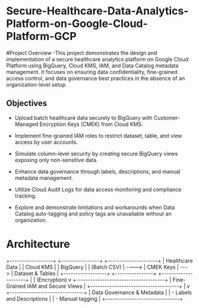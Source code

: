 # Secure-Healthcare-Data-Analytics-Platform-on-Google-Cloud-Platform-GCP

#Project Overview
-This project demonstrates the design and implementation of a secure healthcare analytics platform on Google Cloud Platform using BigQuery, Cloud KMS, IAM, and Data Catalog metadata management. It focuses on ensuring data confidentiality, fine-grained access control, and data governance best practices in the absence of an organization-level setup.

## Objectives
- Upload batch healthcare data securely to BigQuery with Customer-Managed Encryption Keys (CMEK) from Cloud KMS.

- Implement fine-grained IAM roles to restrict dataset, table, and view access by user accounts.

- Simulate column-level security by creating secure BigQuery views exposing only non-sensitive data.

- Enhance data governance through labels, descriptions, and manual metadata management.

- Utilize Cloud Audit Logs for data access monitoring and compliance tracking.

- Explore and demonstrate limitations and workarounds when Data Catalog auto-tagging and policy tags are unavailable without an organization.

# Architecture
+------------------+       +----------------+      +---------------------+
| Healthcare Data  |       |   Cloud KMS    |      |     BigQuery        |
|   (Batch CSV)    | ----> |  CMEK Keys     | ---> |  Dataset & Tables   |
+------------------+       +----------------+      +---------------------+
                                  |
                                  | (Encryption)
                                  v
                   +-------------------------------------+
                   | Fine-Grained IAM and Secure Views   |
                   +-------------------------------------+
                                  |
                                  v
                    +-------------------------------+
                    | Data Governance & Metadata    |
                    | - Labels and Descriptions     |
                    | - Manual tagging              |
                    +-------------------------------+


